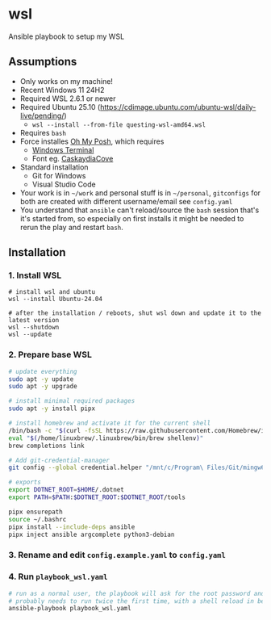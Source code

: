 # wsl
Ansible playbook to setup my WSL

## Assumptions

* Only works on my machine!
* Recent Windows 11 24H2
* Required WSL 2.6.1 or newer
* Required Ubuntu 25.10 (https://cdimage.ubuntu.com/ubuntu-wsl/daily-live/pending/)
  * `wsl --install --from-file questing-wsl-amd64.wsl`
* Requires `bash`
* Force installes [Oh My Posh](https://ohmyposh.dev/), which requires
  * [Windows Terminal](https://github.com/microsoft/terminal) 
  * Font eg. [CaskaydiaCove](https://github.com/ryanoasis/nerd-fonts/releases/download/v3.4.0/CascadiaCode.zip)
* Standard installation
  * Git for Windows
  * Visual Studio Code
* Your work is in `~/work` and personal stuff is in `~/personal`, `gitconfigs` for both are created with different username/email see `config.yaml`
* You understand that `ansible` can't reload/source the `bash` session that's it's started from, so especially on first installs it might be needed to rerun the play and restart `bash`.

## Installation

### 1. Install WSL
```shell
# install wsl and ubuntu
wsl --install Ubuntu-24.04

# after the installation / reboots, shut wsl down and update it to the latest version
wsl --shutdown
wsl --update
```

### 2. Prepare base WSL
```bash
# update everything
sudo apt -y update
sudo apt -y upgrade

# install minimal required packages
sudo apt -y install pipx

# install homebrew and activate it for the current shell
/bin/bash -c "$(curl -fsSL https://raw.githubusercontent.com/Homebrew/install/HEAD/install.sh)"
eval "$(/home/linuxbrew/.linuxbrew/bin/brew shellenv)"
brew completions link

# Add git-credential-manager
git config --global credential.helper "/mnt/c/Program\ Files/Git/mingw64/bin/git-credential-manager.exe"

# exports
export DOTNET_ROOT=$HOME/.dotnet
export PATH=$PATH:$DOTNET_ROOT:$DOTNET_ROOT/tools

pipx ensurepath
source ~/.bashrc
pipx install --include-deps ansible
pipx inject ansible argcomplete python3-debian
```

### 3. Rename and edit `config.example.yaml` to `config.yaml`

### 4. Run `playbook_wsl.yaml`
```bash
# run as a normal user, the playbook will ask for the root password and elevate when needed!
# probably needs to run twice the first time, with a shell reload in between
ansible-playbook playbook_wsl.yaml
```
